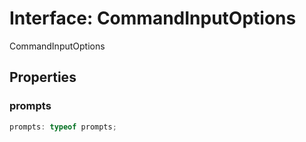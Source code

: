 # Interface: CommandInputOptions

CommandInputOptions

## Properties

### prompts

```ts
prompts: typeof prompts;
```
